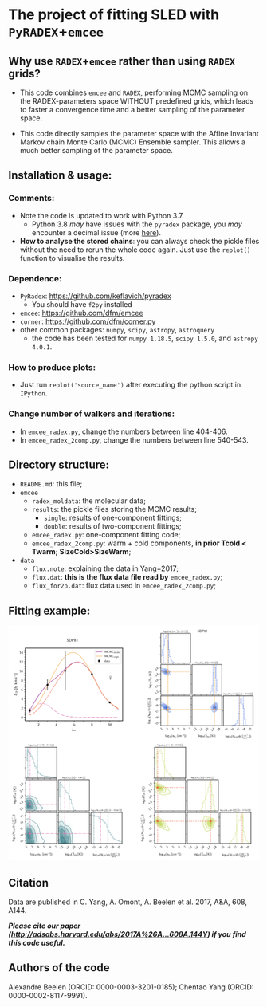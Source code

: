 # The project of fitting SLED with `PyRADEX`+`emcee`
 
 
## Why use `RADEX`+`emcee` rather than using `RADEX` grids?

- This code combines `emcee` and `RADEX`, performing MCMC sampling on the RADEX-parameters space WITHOUT predefined grids, which leads to faster a convergence time and a better sampling of the parameter space.

- This code directly samples the parameter space with the Affine Invariant Markov chain Monte Carlo (MCMC) Ensemble sampler. This allows a much better sampling of the parameter space. 	
 
## Installation & usage: 

### Comments:
- Note the code is updated to work with Python 3.7.
	- Python 3.8 *may* have issues with the `pyradex` package, you *may* encounter a decimal issue (more [here](https://github.com/keflavich/pyradex/issues/31)).  
- **How to analyse the stored chains**: you can always check the pickle files without the need to rerun the whole code again. Just use the `replot()` function to visualise the results.	

### Dependence:

- `PyRadex`: https://github.com/keflavich/pyradex
	- You should have `f2py` installed
- `emcee`: https://github.com/dfm/emcee
- `corner`: https://github.com/dfm/corner.py
- other common packages: `numpy`, `scipy`, `astropy`, `astroquery` 
	- the code has been tested for `numpy 1.18.5`, `scipy 1.5.0`, and `astropy 4.0.1`.

### How to produce plots:
- Just run `replot('source_name')` after executing the python script in `IPython`.

### Change number of walkers and iterations:
- In `emcee_radex.py`, change the numbers between line 404-406.
- In `emcee_radex_2comp.py`, change the numbers between line 540-543.
	

## Directory structure:

- `README.md`: this file;
- `emcee`
	- `radex_moldata`: the molecular data;
	- `results`: the pickle files storing the MCMC results;
		- `single`: results of one-component fittings;
		- `double`: results of two-component fittings;
	- `emcee_radex.py`: one-component fitting code;
	- `emcee_radex_2comp.py`: warm + cold components, **in prior Tcold < Twarm; SizeCold>SizeWarm**;
- `data`
	- `flux.note`: explaining the data in Yang+2017;
	- `flux.dat`: **this is the flux data file read by** `emcee_radex.py`;
	- `flux_for2p.dat`: flux data used in `emcee_radex_2comp.py`;

## Fitting example:
![](./fig/SDP81.png)


## Citation
Data are published in C. Yang, A. Omont, A. Beelen et al. 2017, A&A, 608, A144.

***Please cite our paper (http://adsabs.harvard.edu/abs/2017A%26A...608A.144Y) if you find this code useful.***

## Authors of the code

Alexandre Beelen (ORCID: 0000-0003-3201-0185); Chentao Yang (ORCID: 0000-0002-8117-9991).
